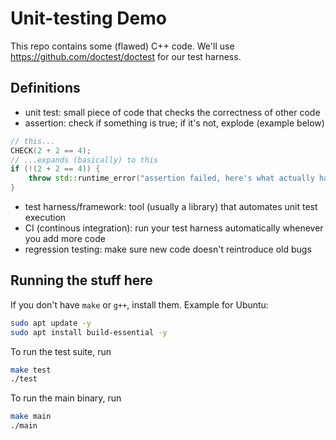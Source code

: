 # Unit-testing Demo
This repo contains some (flawed) C++ code. We'll use https://github.com/doctest/doctest for our test harness.

## Definitions
- unit test: small piece of code that checks the correctness of other code
- assertion: check if something is true; if it's not, explode (example below)
```c++
// this...
CHECK(2 + 2 == 4);
// ...expands (basically) to this
if (!(2 + 2 == 4)) {
    throw std::runtime_error("assertion failed, here's what actually happened: ...");
}
```
- test harness/framework: tool (usually a library) that automates unit test execution
- CI (continous integration): run your test harness automatically whenever you add more code
- regression testing: make sure new code doesn't reintroduce old bugs

## Running the stuff here
If you don't have `make` or `g++`, install them. Example for Ubuntu:
```sh
sudo apt update -y
sudo apt install build-essential -y
```
To run the test suite, run
```sh
make test
./test
```
To run the main binary, run
```sh
make main
./main
```
